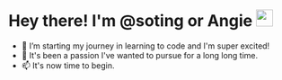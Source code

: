   
  <h1>
  Hey there! I'm @soting or Angie 
  <img src="https://media.giphy.com/media/hvRJCLFzcasrR4ia7z/giphy.gif" width="30px" height="30px"/>
</h1>

- 🌱 I’m starting my journey in learning to code and I'm super excited!
- 💞️ It's been a passion I've wanted to pursue for a long long time.
- 📫 It's now time to begin. 

<!---
soting/soting is a ✨ special ✨ repository because its `README.md` (this file) appears on your GitHub profile.
You can click the Preview link to take a look at your changes.
--->
